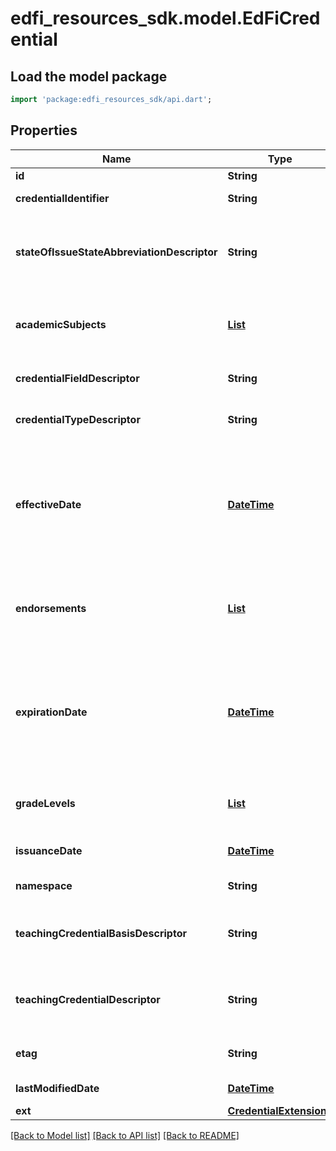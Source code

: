 # edfi_resources_sdk.model.EdFiCredential

## Load the model package
```dart
import 'package:edfi_resources_sdk/api.dart';
```

## Properties
Name | Type | Description | Notes
------------ | ------------- | ------------- | -------------
**id** | **String** |  | [optional] 
**credentialIdentifier** | **String** | Identifier or serial number assigned to the credential. | 
**stateOfIssueStateAbbreviationDescriptor** | **String** | The abbreviation for the name of the state (within the United States) or extra-state jurisdiction in which a license/credential was issued. | 
**academicSubjects** | [**List<EdFiCredentialAcademicSubject>**](EdFiCredentialAcademicSubject.md) | An unordered collection of credentialAcademicSubjects. The academic subjects to which the credential pertains. | [optional] [default to const []]
**credentialFieldDescriptor** | **String** | The field of certification for the certificate (e.g., Mathematics, Music). | [optional] 
**credentialTypeDescriptor** | **String** | An indication of the category of credential an individual holds. | 
**effectiveDate** | [**DateTime**](DateTime.md) | The year, month and day on which an active credential held by an individual was issued.  Note: Date interpretation may vary. Ed-Fi recommends inclusive dates, but states may define dates as inclusive or exclusive. For calculations, align with local guidelines. | [optional] 
**endorsements** | [**List<EdFiCredentialEndorsement>**](EdFiCredentialEndorsement.md) | An unordered collection of credentialEndorsements. Endorsements are attachments to teaching certificates and indicate areas of specialization. | [optional] [default to const []]
**expirationDate** | [**DateTime**](DateTime.md) | The month, day, and year on which an active credential held by an individual will expire.  Note: Date interpretation may vary. Ed-Fi recommends inclusive dates, but states may define dates as inclusive or exclusive. For calculations, align with local guidelines. | [optional] 
**gradeLevels** | [**List<EdFiCredentialGradeLevel>**](EdFiCredentialGradeLevel.md) | An unordered collection of credentialGradeLevels. The grade level(s) certified for teaching. | [optional] [default to const []]
**issuanceDate** | [**DateTime**](DateTime.md) | The month, day, and year on which an active credential was issued to an individual. | 
**namespace** | **String** | Namespace for the credential. | 
**teachingCredentialBasisDescriptor** | **String** | An indication of the pre-determined criteria for granting the teaching credential that an individual holds. | [optional] 
**teachingCredentialDescriptor** | **String** | An indication of the category of a legal document giving authorization to perform teaching assignment services. | [optional] 
**etag** | **String** | A unique system-generated value that identifies the version of the resource. | [optional] 
**lastModifiedDate** | [**DateTime**](DateTime.md) | The date and time the resource was last modified. | [optional] 
**ext** | [**CredentialExtensions**](CredentialExtensions.md) |  | [optional] 

[[Back to Model list]](../README.md#documentation-for-models) [[Back to API list]](../README.md#documentation-for-api-endpoints) [[Back to README]](../README.md)


